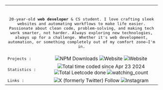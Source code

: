 <table cols="2">
  <tr>
  <td colspan="2">
<p align="center">
	<br/>
  <samp>
     20-year-old <strong> web developer</strong> & CS student. I love crafting sleek websites and automating workflows to make life easier. Passionate about clean code, problem-solving, and making tech work smarter, not harder.  Always exploring new technologies, always up for a challenge. Whether it's web development, automation, or something completely out of my comfort zone—I'm in.
  </samp>
	<br/>
</p>
</td>
</tr>

<tr>
	<td>
    	<samp>Projects : </samp>
    </td>
    <td align="center">
    	<a href="https://www.npmjs.com/package/next-launch" style="display: inline-block; text-decoration: none;"><img alt="NPM Downloads" src="https://img.shields.io/npm/dy/next-launch?label=next-launch"></a>
    	<a href="https://selenite.live" style="display: inline-block;text-decoration: none;"><img alt="Website" src="https://img.shields.io/website?url=https%3A%2F%2Fselenite.live&label=selenite.live"></a>
    	<a href="https://pierregueroult.dev" style="display: inline-block;text-decoration: none;"><img alt="Website" src="https://img.shields.io/website?url=https%3A%2F%2Fpierregueroult.dev&label=pierregueroult.dev"></a>
    </td>
</tr>

<tr>
<td>
	<samp>Statistics :</samp>
</td>
    <td align="center">
       <a href="https://wakatime.com/@pierregueroult" style="display: inline-block;text-decoration: none;"><img src="https://wakatime.com/badge/user/bdcc35b9-9386-4a24-ad9a-2f24e7198286.svg" alt="Total time coded since Apr 23 2024" /></a>
       <a href="https://leetcode.com/pierregueroult/" style="display: inline-block;text-decoration: none;"><img src="https://img.shields.io/badge/dynamic/json?style=flat&labelColor=black&color=%23ffa116&label=Solved&query=solved&url=https%3A%2F%2Fleetcode-badge.vercel.app%2Fapi%2Fusers%2Fpierregueroult&logo=leetcode&logoColor=yellow" alt="Total Leetcode done"/></a>
       <img src="https://komarev.com/ghpvc/?username=pierregueroult&color=brightgreen" alt="watching_count" />
    </td>
</tr>

<tr>
	<td>
    	<samp>Links :</samp>
    </td>
	<td align="center">
    	<a href="https://twitter.com/pierregueroult1" style="display: inline-block;text-decoration: none;"><img alt="X (formerly Twitter) Follow" src="https://img.shields.io/badge/@pierregueroult1-grey?logo=x&color=black"></a>
        <a href="https://www.instagram.com/pierre.gueroult/" style="display: inline-block;text-decoration: none;"><img alt="Instagram" src="https://img.shields.io/badge/@pierre.gueroult-grey?logo=instagram&color=orange"></a>
    </td>
</tr>

</table>
